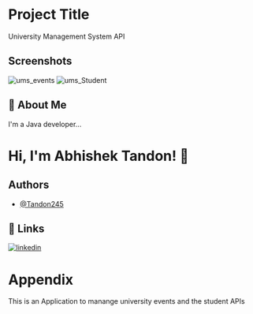 

# Project Title
University Management System API








## Screenshots



![ums_events](https://user-images.githubusercontent.com/109599340/218764268-a258aa6f-dae6-4604-83b2-16557e583a92.jpg)
![ums_Student](https://user-images.githubusercontent.com/109599340/218764314-b7f3ec1e-4f92-47f2-aad2-73f5baa449fa.jpg)

## 🚀 About Me
I'm a Java developer...


# Hi, I'm  Abhishek Tandon! 👋


## Authors

- [@Tandon245](https://github.com/Tandon245)


## 🔗 Links

[![linkedin](https://img.shields.io/badge/linkedin-0A66C2?style=for-the-badge&logo=linkedin&logoColor=white)](https://www.linkedin.com/in/er-abhishek-tandon-3120a1220)

# Appendix
 This is an Application to manange university events and the student APIs

